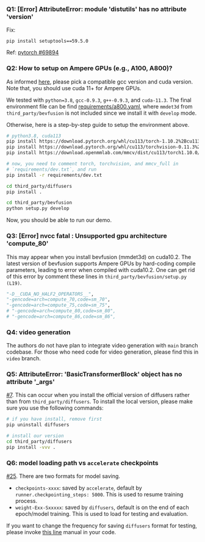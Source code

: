 ### Q1: [Error] AttributeError: module 'distutils' has no attribute 'version'

Fix:

```
pip install setuptools==59.5.0
```

Ref: [pytorch #69894](https://github.com/pytorch/pytorch/issues/69894#issuecomment-1080635462)

### Q2: How to setup on Ampere GPUs (e.g., A100, A800)?

As informed [here](https://stackoverflow.com/questions/6622454/cuda-incompatible-with-my-gcc-version), please pick a compatible gcc version and cuda version. Note that, you should use cuda 11+ for Ampere GPUs.

We tested with `python=3.8`, `gcc-0.9.3`, `g++-0.9.3`, and `cuda-11.3`. The final environment file can be find [requirements/a800.yaml](../requirements/a800.yaml), where `mmdet3d` from `third_party/bevfusion` is not included since we install it with `develop` mode.

Otherwise, here is a step-by-step guide to setup the environment above.

```bash
# python3.8, cuda113
pip install https://download.pytorch.org/whl/cu113/torch-1.10.2%2Bcu113-cp38-cp38-linux_x86_64.whl
pip install https://download.pytorch.org/whl/cu113/torchvision-0.11.3%2Bcu113-cp38-cp38-linux_x86_64.whl
pip install https://download.openmmlab.com/mmcv/dist/cu113/torch1.10.0/mmcv_full-1.4.5-cp38-cp38-manylinux1_x86_64.whl

# now, you need to comment torch, torchvision, and mmcv_full in 
# `requirements/dev.txt`, and run
pip install -r requirements/dev.txt

cd third_party/diffusers
pip install .

cd third_party/bevfusion
python setup.py develop
```

Now, you should be able to run our demo.

### Q3: [Error] nvcc fatal   : Unsupported gpu architecture 'compute_80'

This may appear when you install bevfusion (mmdet3d) on cuda10.2. The latest version of bevfusion supports Ampere GPUs by hard-coding compile parameters, leading to error when compiled with cuda10.2. One can get rid of this error by comment these lines in `third_party/bevfusion/setup.py (L19)`.
```python
"-D__CUDA_NO_HALF2_OPERATORS__",
"-gencode=arch=compute_70,code=sm_70",
"-gencode=arch=compute_75,code=sm_75",
# "-gencode=arch=compute_80,code=sm_80",
# "-gencode=arch=compute_86,code=sm_86",
```

### Q4: video generation

The authors do not have plan to integrate video generation with `main` branch codebase. For those who need code for video generation, please find this in `video` branch.


### Q5: AttributeError: 'BasicTransformerBlock' object has no attribute '_args'

[#7](https://github.com/cure-lab/MagicDrive/issues/7).
This can occur when you install the official version of diffusers rather than from `third_party/diffusers`.
To install the local version, please make sure you use the following commands:
```bash
# if you have install, remove first
pip uninstall diffusers

# install our version
cd third_party/diffusers
pip install -vvv .
```


### Q6: model loading path vs `accelerate` checkpoints
[#25](https://github.com/cure-lab/MagicDrive/issues/25).
There are two formats for model saving.
- `checkpoints-xxxx`: saved by `accelerate`, default by `runner.checkpointing_steps: 5000`. This is used to resume training process.
- `weight-Exx-Sxxxxx`: saved by `diffusers`, default is on the end of each epoch/model training. This is used to load for testing and evaluation.

If you want to change the frequency for saving `diffusers` format for testing, please invoke [this line](https://github.com/cure-lab/MagicDrive/blob/0874565a8c3d35c7a3af0c3f78a7e664460e2e8b/magicdrive/runner/base_runner.py#L381C30-L381C41) manual in your code.
